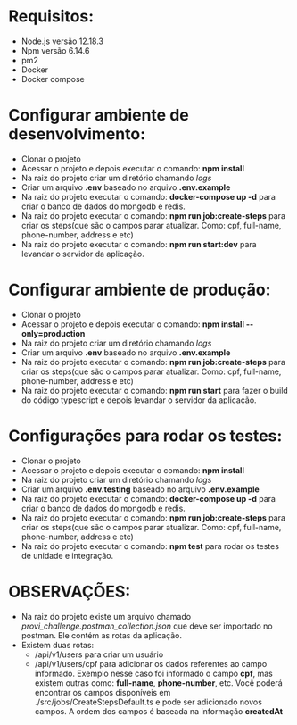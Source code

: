 Requisitos:
============

- Node.js versão 12.18.3
- Npm versão 6.14.6
- pm2
- Docker
- Docker compose


Configurar ambiente de desenvolvimento:
========================================

- Clonar o projeto
- Acessar o projeto e depois executar o comando: **npm install**
- Na raiz do projeto criar um diretório chamando *logs*
- Criar um arquivo **.env** baseado no arquivo **.env.example**
- Na raiz do projeto executar o comando: **docker-compose up -d** para criar o banco de dados do mongodb e redis.
- Na raiz do projeto executar o comando: **npm run job:create-steps** para criar os steps(que são o campos parar atualizar. Como: cpf, full-name, phone-number, address e etc)
- Na raiz do projeto executar o comando: **npm run start:dev** para levandar o servidor da aplicação.

Configurar ambiente de produção:
================================

- Clonar o projeto
- Acessar o projeto e depois executar o comando: **npm install --only=production**
- Na raiz do projeto criar um diretório chamando *logs*
- Criar um arquivo **.env** baseado no arquivo **.env.example**
- Na raiz do projeto executar o comando: **npm run job:create-steps** para criar os steps(que são o campos parar atualizar. Como: cpf, full-name, phone-number, address e etc)
- Na raiz do projeto executar o comando: **npm run start** para fazer o build do código typescript e depois levandar o servidor da aplicação.


Configurações para rodar os testes:
====================================

- Clonar o projeto
- Acessar o projeto e depois executar o comando: **npm install**
- Na raiz do projeto criar um diretório chamando *logs*
- Criar um arquivo **.env.testing** baseado no arquivo **.env.example**
- Na raiz do projeto executar o comando: **docker-compose up -d** para criar o banco de dados do mongodb e redis.
- Na raiz do projeto executar o comando: **npm run job:create-steps** para criar os steps(que são o campos parar atualizar. Como: cpf, full-name, phone-number, address e etc)
- Na raiz do projeto executar o comando: **npm test** para rodar os testes de unidade e integração.


OBSERVAÇÕES:
============

- Na raiz do projeto existe um arquivo chamado *provi_challenge.postman_collection.json* que deve ser importado no postman. Ele contém as rotas da aplicação.
- Existem duas rotas:
    - /api/v1/users para criar um usuário
    - /api/v1/users/cpf para adicionar os dados referentes ao campo informado. Exemplo nesse caso foi informado o campo **cpf**, mas existem outras como: **full-name**, **phone-number**, etc. Você poderá encontrar os campos disponíveis em ./src/jobs/CreateStepsDefault.ts e pode ser adicionado novos campos. A ordem dos campos é baseada na informação **createdAt**
